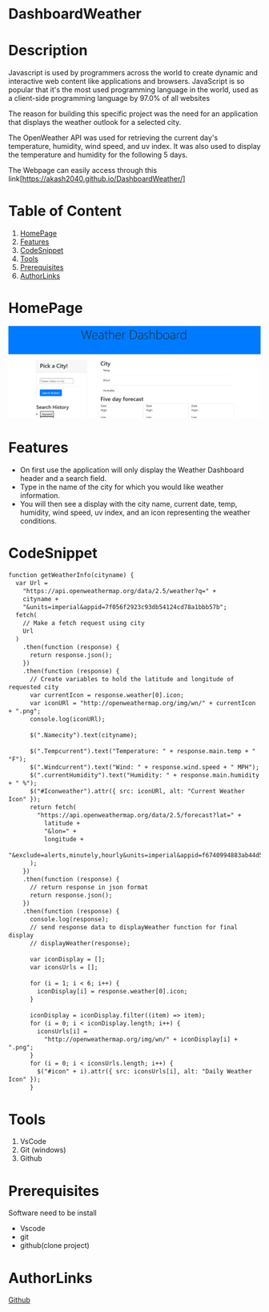 # DashboardWeather

# Description

Javascript is used by programmers across the world to create dynamic and interactive web content like applications and browsers. JavaScript is so popular that it's the most used programming language in the world, used as a client-side programming language by 97.0% of all websites

The reason for building this specific project was the need for an application that displays the weather outlook for a selected city.

The OpenWeather API was used for retrieving the current day's temperature, humidity, wind speed, and uv index. It was also used to display the temperature and humidity for the following 5 days.

The Webpage can easily access through this link[https://akash2040.github.io/DashboardWeather/]

# Table of Content

1. [HomePage](#homepage)
2. [Features](#features)
3. [CodeSnippet](#codesnippet)
4. [Tools](#tools)
5. [Prerequisites](#prerequisites)
6. [AuthorLinks](#authorlinks)

# HomePage

![pic](./assets/img/snap12.PNG)

# Features

- On first use the application will only display the Weather Dashboard header and a search field.
- Type in the name of the city for which you would like weather information.
- You will then see a display with the city name, current date, temp, humidity, wind speed, uv index, and an icon representing the weather conditions.

# CodeSnippet

```
function getWeatherInfo(cityname) {
  var Url =
    "https://api.openweathermap.org/data/2.5/weather?q=" +
    cityname +
    "&units=imperial&appid=7f056f2923c93db54124cd78a1bbb57b";
  fetch(
    // Make a fetch request using city
    Url
  )
    .then(function (response) {
      return response.json();
    })
    .then(function (response) {
      // Create variables to hold the latitude and longitude of requested city
      var currentIcon = response.weather[0].icon;
      var iconURl = "http://openweathermap.org/img/wn/" + currentIcon + ".png";
      console.log(iconURl);

      $(".Namecity").text(cityname);

      $(".Tempcurrent").text("Temperature: " + response.main.temp + " °F");
      $(".Windcurrent").text("Wind: " + response.wind.speed + " MPH");
      $(".currentHumidity").text("Humidity: " + response.main.humidity + " %");
      $("#Iconweather").attr({ src: iconURl, alt: "Current Weather Icon" });
      return fetch(
        "https://api.openweathermap.org/data/2.5/forecast?lat=" +
          latitude +
          "&lon=" +
          longitude +
          "&exclude=alerts,minutely,hourly&units=imperial&appid=f6740994883ab44d52a7d70b9244694d"
      );
    })
    .then(function (response) {
      // return response in json format
      return response.json();
    })
    .then(function (response) {
      console.log(response);
      // send response data to displayWeather function for final display
      // displayWeather(response);

      var iconDisplay = [];
      var iconsUrls = [];

      for (i = 1; i < 6; i++) {
        iconDisplay[i] = response.weather[0].icon;
      }

      iconDisplay = iconDisplay.filter((item) => item);
      for (i = 0; i < iconDisplay.length; i++) {
        iconsUrls[i] =
          "http://openweathermap.org/img/wn/" + iconDisplay[i] + ".png";
      }
      for (i = 0; i < iconsUrls.length; i++) {
        $("#icon" + i).attr({ src: iconsUrls[i], alt: "Daily Weather Icon" });
      }

```

# Tools

1. VsCode
2. Git (windows)
3. Github

# Prerequisites

Software need to be install

- Vscode
- git
- github(clone project)

# AuthorLinks

[Github](https://github.com/akash2040/DashboardWeather)
